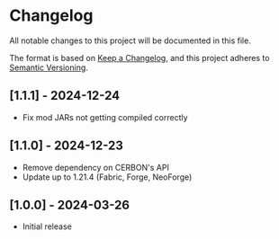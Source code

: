 # Changelog

All notable changes to this project will be documented in this file.

The format is based on [Keep a Changelog](https://keepachangelog.com/en/1.0.0/),
and this project adheres to [Semantic Versioning](https://semver.org/spec/v2.0.0.html).

## [1.1.1] - 2024-12-24

- Fix mod JARs not getting compiled correctly

## [1.1.0] - 2024-12-23

- Remove dependency on CERBON's API
- Update up to 1.21.4 (Fabric, Forge, NeoForge)

## [1.0.0] - 2024-03-26

- Initial release

